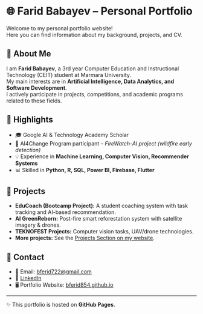 # 🌐 Farid Babayev – Personal Portfolio

Welcome to my personal portfolio website!  
Here you can find information about my background, projects, and CV.  

## 🔹 About Me
I am **Farid Babayev**, a 3rd year Computer Education and Instructional Technology (CEIT) student at Marmara University.  
My main interests are in **Artificial Intelligence, Data Analytics, and Software Development**.  
I actively participate in projects, competitions, and academic programs related to these fields.  

## 🔹 Highlights
- 🎓 Google AI & Technology Academy Scholar  
- 🚀 AI4Change Program participant – *FireWatch-AI project (wildfire early detection)*  
- 💡 Experience in **Machine Learning, Computer Vision, Recommender Systems**  
- 📊 Skilled in **Python, R, SQL, Power BI, Firebase, Flutter**  

## 🔹 Projects
- **EduCoach (Bootcamp Project):** A student coaching system with task tracking and AI-based recommendation.  
- **AI GreenReborn:** Post-fire smart reforestation system with satellite imagery & drones.  
- **TEKNOFEST Projects:** Computer vision tasks, UAV/drone technologies.  
- **More projects:** See the [Projects Section on my website](https://bferid854.github.io).  

## 🔹 Contact
- 📧 Email: bferid722@gmail.com  
- 💼 [LinkedIn](https://www.linkedin.com/in/faridbabayev/)  
- 🖥️ Portfolio Website: [bferid854.github.io](https://bferid854.github.io)  

---

✨ This portfolio is hosted on **GitHub Pages**.  
